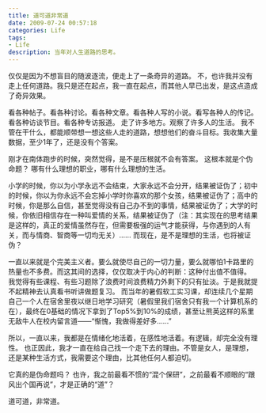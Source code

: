 ```yaml
---
title: 道可道非常道
date: 2009-07-24 00:57:18
categories: Life
tags:
- Life
description: 当年对人生道路的思考。
---
```

仅仅是因为不想盲目的随波逐流，便走上了一条奇异的道路。
不，也许我并没有走上任何道路。我只是还在起点，我一直在起点，而其他人早已出发，是这点造成了奇异效果。

看各种帖子。看各种讨论。看各种文章。看各种人写的小说。看写各种人的传记。看各种访谈节目。看各种专访报道。
走了许多地方。观察了许多人的生活。
我不管在干什么，都能顺带想一想这些人走的道路，想想他们的奋斗目标。我收集大量数据，至少1年了，还是没有个答案。

刚才在南体跑步的时候，突然觉得，是不是压根就不会有答案。
这根本就是个伪命题？
哪有什么理想的职业，哪有什么理想的生活。

小学的时候，你以为小学永远不会结束，大家永远不会分开，结果被证伪了；初中的时候，你以为你永远不会忘掉小学时你喜欢的那个女孩，结果被证伪了；高中的时候，你是那么自信，甚至觉得没有自己办不到的事情，结果被证伪了；大学的时候，你依旧相信存在一种叫爱情的关系，结果被证伪了（注：其实现在的思考结果是这样的，真正的爱情虽然存在，但需要极强的运气才能获得，与你遇到的人有关，而与情商、智商等一切均无关）……
而现在，是不是理想的生活，也将被证伪？

一直以来就是个完美主义者。要么就使尽自己的一切力量，要么就哪怕1卡路里的热量也不多费。而这其间的选择，仅仅取决于内心的判断：这种付出值不值得。
我觉得有些课程、有些习题除了浪费时间浪费精力外剩下的只有扯淡。于是我就提不起精神去认真看书听讲做题复习。
而当年的暑假软工实习课，却连续几个星期自己一个人在宿舍里夜以继日地学习研究（暑假里我们宿舍只有我一个计算机系的在），最终在0基础的情况下拿到了Top5%到10%的成绩，甚至让熊英这样的系里无敌牛人在校内留言道——“惭愧，我做得差好多……”

所以，一直以来，我都是在情绪化地活着，在感性地活着。有逻辑，却完全没有理性。
也正因此，我才一直在给自己找一个走下去的理由。不管是女人，是理想，还是某种生活方式，我需要这个理由，比其他任何人都迫切。

它真的是伪命题吗？
也许，我之前最看不惯的“混个保研”，之前最看不顺眼的“跟风出个国再说”，才是正确的“道”？

道可道，非常道。